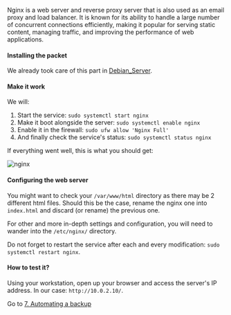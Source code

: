 Nginx is a web server and reverse proxy server that is also used as an email proxy and load balancer. It is known for its ability to handle a large number of concurrent connections efficiently, making it popular for serving static content, managing traffic, and improving the performance of web applications. 

#### Installing the packet
We already took care of this part in [Debian_Server](Debian_Server.md).

#### Make it work
We will:
1. Start the service: `sudo systemctl start nginx`
2. Make it boot alongside the server: `sudo systemctl enable nginx`
3. Enable it in the firewall: `sudo ufw allow 'Nginx Full'`
4. And finally check the service's status: `sudo systemctl status nginx`

If everything went well, this is what you should get:

![nginx](/images/nginx.png)

#### Configuring the web server
You might want to check your `/var/www/html` directory as there may be 2 different html files. Should this be the case, rename the nginx one into `index.html` and discard (or rename) the previous one.

For other and more in-depth settings and configuration, you will need to wander into the `/etc/nginx/` directory.

Do not forget to restart the service after each and every modification: `sudo systemctl restart nginx`.
#### How to test it?
Using your workstation, open up your browser and access the server's IP address. In our case: `http://10.0.2.10/`.

Go to [7. Automating a backup](Automated_backup.md)

